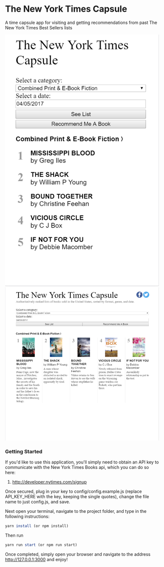 # The New York Times Capsule
A time capsule app for visiting and getting recommendations from past The New York Times Best Sellers lists

<img src="TNYTC Small Mobile SS.png" title="Small Mobile Rendering" />
<img src="TNYTC 850px+ SS.png" title="Normal/Large Monitor Rendering" />



### Getting Started
If you'd like to use this application, you'll simply need to obtain an API key to communicate with the New York Times Books api, which you can do so here:

1. http://developer.nytimes.com/signup

Once secured, plug in your key to config/config.example.js (replace API_KEY_HERE with the key, keeping the single quotes), change the file name to just config.js, and save.

Next open your terminal, navigate to the project folder, and type in the following instructions:

```javascript
yarn install (or npm install)
```

Then run 
```javascript
yarn run start (or npm run start)
```

Once completed, simply open your browser and navigate to the address http://127.0.0.1:3000 and enjoy!
